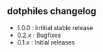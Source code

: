dotphiles changelog
-------------------

  - 1.0.0  : Intitial stable release
  - 0.2.x  : Bugfixes
  - 0.1.x  : Initial releases

